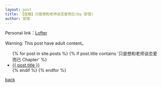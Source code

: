 ```yaml
---
layout: post
title: 【连载】只是想和老师谈恋爱而已(by 安惜)
author: 安惜
---
```


Personal link：[Lofter](http://anxi0355.lofter.com/)

Warning: This post have adult content。

<ul>
  {% for post in site.posts %}
    {% if post.title contains '只是想和老师谈恋爱而已 Chapter' %}
      <li>
        <a href="{{ post.url }}">{{ post.title }}</a>
      </li>
    {% endif %}
  {% endfor %}
</ul>



[back](https://allforyanchen.github.io/)
